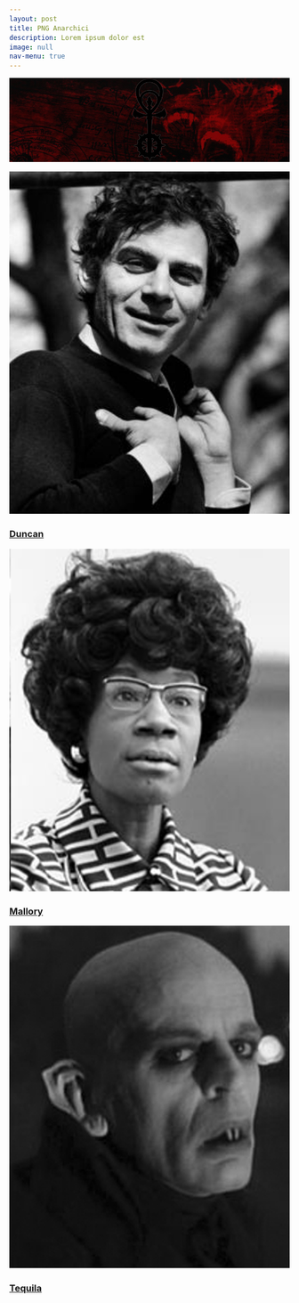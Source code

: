 ```yaml
---
layout: post
title: PNG Anarchici
description: Lorem ipsum dolor est
image: null
nav-menu: true
---
```


<span class="image fit"><img src="assets/images/anarchici.jpg" alt="" /></span>
<div class="box alt">
	<div class="row 50% uniform">
		<div class="4u"><a href="pg/duncan"><span class="image fit"><img src="assets/images/duncan.jpg" alt="" /></span><h3>Duncan</h3></a></div>
		<div class="4u"><a href="pg/mallory"><span class="image fit"><img src="assets/images/mallory.jpg" alt="" /></span><h3>Mallory</h3></a></div>
		<div class="4u$"><a href="pg/tequila"><span class="image fit"><img src="assets/images/tequila.jpg" alt="" /></span><h3>Tequila</h3></a></div>
        </div>
</div>